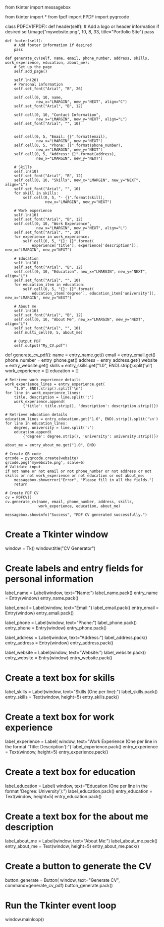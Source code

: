 from tkinter import messagebox
 
from tkinter import *
from fpdf import FPDF
import pyqrcode
 
 
class PDFCV(FPDF):
    def header(self):
        # Add a logo or header information if desired
        self.image("mywebsite.png", 10, 8, 33, title="Portfolio Site")
        pass
 
    def footer(self):
        # Add footer information if desired
        pass
 
    def generate_cv(self, name, email, phone_number, address, skills, work_experience, education, about_me):
        # Set up the page
        self.add_page()
 
        self.ln(20)
        # Personal information
        self.set_font("Arial", "B", 26)
 
        self.cell(0, 10, name,
                  new_x="LMARGIN", new_y="NEXT", align="C")
        self.set_font("Arial", "B", 12)
 
        self.cell(0, 10, "Contact Information",
                  new_x="LMARGIN", new_y="NEXT", align="L")
        self.set_font("Arial", "", 10)
 
        
        self.cell(0, 5, "Email: {}".format(email),
                  new_x="LMARGIN", new_y="NEXT")
        self.cell(0, 5, "Phone: {}".format(phone_number),
                  new_x="LMARGIN", new_y="NEXT")
        self.cell(0, 5, "Address: {}".format(address),
                  new_x="LMARGIN", new_y="NEXT")
 
        # Skills
        self.ln(10)
        self.set_font("Arial", "B", 12)
        self.cell(0, 10, "Skills", new_x="LMARGIN", new_y="NEXT", align="L")
        self.set_font("Arial", "", 10)
        for skill in skills:
            self.cell(0, 5, "- {}".format(skill),
                      new_x="LMARGIN", new_y="NEXT")
 
        # Work experience
        self.ln(10)
        self.set_font("Arial", "B", 12)
        self.cell(0, 10, "Work Experience",
                  new_x="LMARGIN", new_y="NEXT", align="L")
        self.set_font("Arial", "", 10)
        for experience in work_experience:
            self.cell(0, 5, "{}: {}".format(
                experience['title'], experience['description']), new_x="LMARGIN", new_y="NEXT")
 
        # Education
        self.ln(10)
        self.set_font("Arial", "B", 12)
        self.cell(0, 10, "Education", new_x="LMARGIN", new_y="NEXT", align="L")
        self.set_font("Arial", "", 10)
        for education_item in education:
            self.cell(0, 5, "{}: {}".format(
                education_item['degree'], education_item['university']), new_x="LMARGIN", new_y="NEXT")
 
        # About me
        self.ln(10)
        self.set_font("Arial", "B", 12)
        self.cell(0, 10, "About Me", new_x="LMARGIN", new_y="NEXT", align="L")
        self.set_font("Arial", "", 10)
        self.multi_cell(0, 5, about_me)
 
        # Output PDF
        self.output("My_CV.pdf")
 
 
def generate_cv_pdf():
    name = entry_name.get()
    email = entry_email.get()
    phone_number = entry_phone.get()
    address = entry_address.get()
    website = entry_website.get()
    skills = entry_skills.get("1.0", END).strip().split('\n')
    work_experience = []
    education = []
 
    # Retrieve work experience details
    work_experience_lines = entry_experience.get(
        "1.0", END).strip().split('\n')
    for line in work_experience_lines:
        title, description = line.split(':')
        work_experience.append(
            {'title': title.strip(), 'description': description.strip()})
 
    # Retrieve education details
    education_lines = entry_education.get("1.0", END).strip().split('\n')
    for line in education_lines:
        degree, university = line.split(':')
        education.append(
            {'degree': degree.strip(), 'university': university.strip()})
 
    about_me = entry_about_me.get("1.0", END)
 
    # Create QR code
    qrcode = pyqrcode.create(website)
    qrcode.png('mywebsite.png', scale=6)
    # Validate input
    if not name or not email or not phone_number or not address or not skills or not work_experience or not education or not about_me:
        messagebox.showerror("Error", "Please fill in all the fields.")
        return
 
    # Create PDF CV
    cv = PDFCV()
    cv.generate_cv(name, email, phone_number, address, skills,
                   work_experience, education, about_me)
 
    messagebox.showinfo("Success", "PDF CV generated successfully.")
 
 
# Create a Tkinter window
window = Tk()
window.title("CV Generator")
 
# Create labels and entry fields for personal information
label_name = Label(window, text="Name:")
label_name.pack()
entry_name = Entry(window)
entry_name.pack()
 
label_email = Label(window, text="Email:")
label_email.pack()
entry_email = Entry(window)
entry_email.pack()
 
label_phone = Label(window, text="Phone:")
label_phone.pack()
entry_phone = Entry(window)
entry_phone.pack()
 
label_address = Label(window, text="Address:")
label_address.pack()
entry_address = Entry(window)
entry_address.pack()
 
label_website = Label(window, text="Website:")
label_website.pack()
entry_website = Entry(window)
entry_website.pack()
 
 
# Create a text box for skills
label_skills = Label(window, text="Skills (One per line):")
label_skills.pack()
entry_skills = Text(window, height=5)
entry_skills.pack()
 
# Create a text box for work experience
label_experience = Label(
    window, text="Work Experience (One per line in the format 'Title: Description'):")
label_experience.pack()
entry_experience = Text(window, height=5)
entry_experience.pack()
 
# Create a text box for education
label_education = Label(
    window, text="Education (One per line in the format 'Degree: University'):")
label_education.pack()
entry_education = Text(window, height=5)
entry_education.pack()
 
# Create a text box for the about me description
label_about_me = Label(window, text="About Me:")
label_about_me.pack()
entry_about_me = Text(window, height=5)
entry_about_me.pack()
 
# Create a button to generate the CV
button_generate = Button(
    window, text="Generate CV", command=generate_cv_pdf)
button_generate.pack()
 
# Run the Tkinter event loop
window.mainloop()
